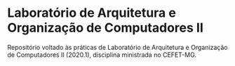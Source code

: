 # Laboratório de Arquitetura e Organização de Computadores II
<p>Repositório voltado às práticas de Laboratório de Arquitetura e Organização de Computadores II (2020.1), disciplina ministrada no CEFET-MG.</p>
